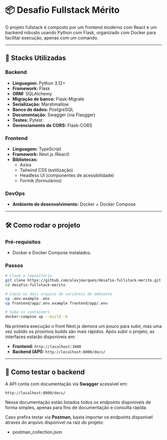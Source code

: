 # 📦 Desafio Fullstack Mérito

O projeto fullstack é composto por um frontend moderno com React e um backend robusto usando Python com Flask, organizado com Docker para facilitar execução, apenas com um comando.

---

## 🚀 Stacks Utilizadas

### Backend
- **Linguagem:** Python 3.12+
- **Framework:** Flask
- **ORM:** SQLAlchemy
- **Migração de banco:** Flask-Migrate
- **Serialização:** Marshmallow
- **Banco de dados:** PostgreSQL
- **Documentação:** Swagger (via Flasgger)
- **Testes:** Pytest
- **Gerenciamento de CORS:** Flask-CORS

### Frontend
- **Linguagem:** TypeScript
- **Framework:** Next.js (React)
- **Bibliotecas:**
  - Axios
  - Tailwind CSS (estilização)
  - Headless UI (componentes de acessibilidade)
  - Formik (formulários)

### DevOps
- **Ambiente de desenvolvimento:** Docker + Docker Compose

---

## 🛠️ Como rodar o projeto

### Pré-requisitos

- Docker e Docker Compose instalados.

### Passos

```bash
# Clone o repositório
git clone https://github.com/alexjmarques/desafio-fullstack-merito.git
cd desafio-fullstack-merito

# Copie os dois arquivo de variáveis de ambiente
cp .env.example .env
cp frontend/app/.env.example frontend/app/.env

# Suba os containers
docker-compose up --build -d
```

Na primeira execução o front Next.js demora um pouco para subir, mas uma vez subido os proximos builds são mais rápidos.
Após subir o projeto, as interfaces estarão disponíveis em:

- **Frontend:** `http://localhost:3000`
- **Backend (API):** `http://localhost:8000/docs/`

---

## 📘 Como testar o backend

A API conta com documentação via **Swagger** acessível em:

```url
http://localhost:8000/docs/
```

Nessa documentação estão listados todos os endpoints disponíveis de forma simples, apenas para fins de documentação e consulta rápida.

Caso prefira testar via **Postman**, basta importar os endpoints disponivel atraves do arquivo disponivel na raiz do projeto:

- postman_collection.json
